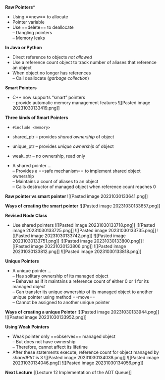 **Raw Pointers*** 
* Using ==new== to allocate  
* Pointer variable  
* Use ==delete== to deallocate  
	– Dangling pointers  
	– Memory leaks

**In Java or Python**
* Direct reference to objects _not allowed_  
* Use a reference count object to track number  of aliases that reference an object  
* When object no longer has references  
	– Call deallocate (_garbage collection_)

**Smart Pointers**
* C++ now supports “smart” pointers  
	– provide automatic memory management features
	![[Pasted image 20231030133419.png]]

**Three kinds of Smart Pointers**
* `#include <memory>`
* shared_ptr – provides _shared ownership_ of object  
* unique_ptr – provides _unique ownership_ of object  
* weak_ptr – no ownership, read only

* A shared pointer ...  
	– Provides a ==safe mechanism== to implement shared object ownership  
	– Maintains a count of aliases to an object  
	– Calls destructor of managed object when reference count reaches 0

**Raw pointer vs smart pointer**
![[Pasted image 20231030133641.png]]

**Ways of creating the smart pointer**
![[Pasted image 20231030133657.png]]

**Revised Node Class**
* Use shared pointers
![[Pasted image 20231030133718.png]]
![[Pasted image 20231030133725.png]]
![[Pasted image 20231030133735.png]]
![[Pasted image 20231030133742.png]]
![[Pasted image 20231030133751.png]]
![[Pasted image 20231030133800.png]]
![[Pasted image 20231030133806.png]]
![[Pasted image 20231030133812.png]]
![[Pasted image 20231030133818.png]]

**Unique Pointers**
* A unique pointer ...  
	– Has solitary ownership of its managed object  
	– Behaves as if it maintains a reference count of either 0 or 1 for its managed object  
	– Can transfer its unique ownership of its managed object to another unique pointer using method ==move==  
	– Cannot be assigned to another unique pointer

**Ways of creating a unique Pointer**
![[Pasted image 20231030133944.png]]
![[Pasted image 20231030133952.png]]

**Using Weak Pointers**
* Weak pointer only ==observes== managed object  
	– But does not have ownership  
	– Therefore, cannot affect its lifetime  
* After these statements execute, reference count for object managed by _sharedPtr1_ is 3
![[Pasted image 20231030134038.png]]
![[Pasted image 20231030134046.png]]
![[Pasted image 20231030134056.png]]

**Next Lecture**
[[Lecture 12 Implementation of the ADT Queue]]
